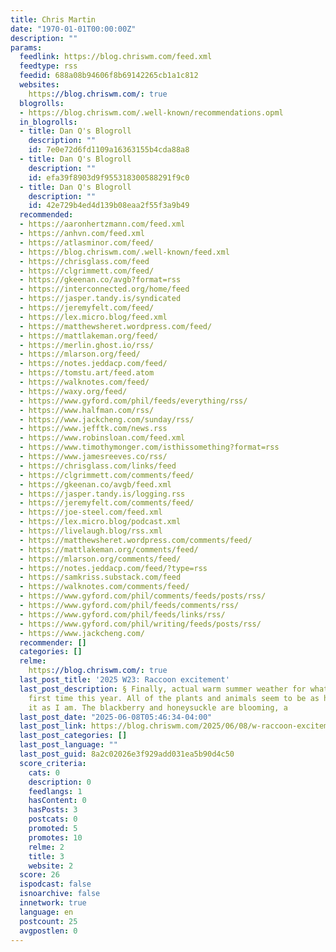 ```yaml
---
title: Chris Martin
date: "1970-01-01T00:00:00Z"
description: ""
params:
  feedlink: https://blog.chriswm.com/feed.xml
  feedtype: rss
  feedid: 688a08b94606f8b69142265cb1a1c812
  websites:
    https://blog.chriswm.com/: true
  blogrolls:
  - https://blog.chriswm.com/.well-known/recommendations.opml
  in_blogrolls:
  - title: Dan Q's Blogroll
    description: ""
    id: 7e0e72d6fd1109a16363155b4cda88a8
  - title: Dan Q's Blogroll
    description: ""
    id: efa39f8903d9f955318300588291f9c0
  - title: Dan Q's Blogroll
    description: ""
    id: 42e729b4ed4d139b08eaa2f55f3a9b49
  recommended:
  - https://aaronhertzmann.com/feed.xml
  - https://anhvn.com/feed.xml
  - https://atlasminor.com/feed/
  - https://blog.chriswm.com/.well-known/feed.xml
  - https://chrisglass.com/feed
  - https://clgrimmett.com/feed/
  - https://gkeenan.co/avgb?format=rss
  - https://interconnected.org/home/feed
  - https://jasper.tandy.is/syndicated
  - https://jeremyfelt.com/feed/
  - https://lex.micro.blog/feed.xml
  - https://matthewsheret.wordpress.com/feed/
  - https://mattlakeman.org/feed/
  - https://merlin.ghost.io/rss/
  - https://mlarson.org/feed/
  - https://notes.jeddacp.com/feed/
  - https://tomstu.art/feed.atom
  - https://walknotes.com/feed/
  - https://waxy.org/feed/
  - https://www.gyford.com/phil/feeds/everything/rss/
  - https://www.halfman.com/rss/
  - https://www.jackcheng.com/sunday/rss/
  - https://www.jefftk.com/news.rss
  - https://www.robinsloan.com/feed.xml
  - https://www.timothymonger.com/isthissomething?format=rss
  - https://www.jamesreeves.co/rss/
  - https://chrisglass.com/links/feed
  - https://clgrimmett.com/comments/feed/
  - https://gkeenan.co/avgb/feed.xml
  - https://jasper.tandy.is/logging.rss
  - https://jeremyfelt.com/comments/feed/
  - https://joe-steel.com/feed.xml
  - https://lex.micro.blog/podcast.xml
  - https://livelaugh.blog/rss.xml
  - https://matthewsheret.wordpress.com/comments/feed/
  - https://mattlakeman.org/comments/feed/
  - https://mlarson.org/comments/feed/
  - https://notes.jeddacp.com/feed/?type=rss
  - https://samkriss.substack.com/feed
  - https://walknotes.com/comments/feed/
  - https://www.gyford.com/phil/comments/feeds/posts/rss/
  - https://www.gyford.com/phil/feeds/comments/rss/
  - https://www.gyford.com/phil/feeds/links/rss/
  - https://www.gyford.com/phil/writing/feeds/posts/rss/
  - https://www.jackcheng.com/
  recommender: []
  categories: []
  relme:
    https://blog.chriswm.com/: true
  last_post_title: '2025 W23: Raccoon excitement'
  last_post_description: § Finally, actual warm summer weather for what must be the
    first time this year. All of the plants and animals seem to be as happy about
    it as I am. The blackberry and honeysuckle are blooming, a
  last_post_date: "2025-06-08T05:46:34-04:00"
  last_post_link: https://blog.chriswm.com/2025/06/08/w-raccoon-excitement.html
  last_post_categories: []
  last_post_language: ""
  last_post_guid: 8a2c02026e3f929add031ea5b90d4c50
  score_criteria:
    cats: 0
    description: 0
    feedlangs: 1
    hasContent: 0
    hasPosts: 3
    postcats: 0
    promoted: 5
    promotes: 10
    relme: 2
    title: 3
    website: 2
  score: 26
  ispodcast: false
  isnoarchive: false
  innetwork: true
  language: en
  postcount: 25
  avgpostlen: 0
---
```

